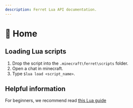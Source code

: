 ```yaml
---
description: Ferret Lua API documentation.
---
```


# 🧀 Home

## Loading Lua scripts <a href="#loading-lua-scripts" id="loading-lua-scripts"></a>

1. Drop the script into the `.minecraft\ferret\scripts` folder.
2. Open a chat in minecraft.
3. Type `$lua load <script_name>`.

## &#x20;Helpful information

For beginners, we recommend read [this Lua guide](http://tylerneylon.com/a/learn-lua/)
